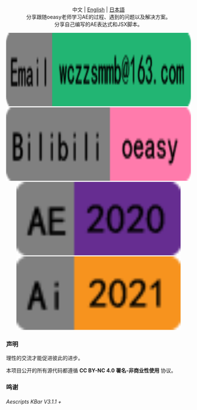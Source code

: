 <p align="center">
  <br>中文 | <a href="README_en.md">English</a> | <a href="README_ja.md">日本語</a>
  <br>分享跟随oeasy老师学习AE的过程、遇到的问题以及解决方案。<br>分享自己编写的AE表达式和JSX脚本。
</p>

<p align="center">
  <a href=""><img src="README_File/4.png" alt="AE" height="200"></a>
  <a href=""><img src="README_File/5.png" alt="GitHub stars" height="200"></a>
  <a href=""><img src="README_File/6.png" alt="GitHub issues" height="200"></a>
  <a href=""><img src="README_File/7.png" alt="Sina Weibo" height="200"></a>
</p>

### 声明

理性的交流才能促进彼此的进步。

本项目公开的所有源代码都遵循 **CC BY-NC 4.0 署名-非商业性使用** 协议。

### 鸣谢

######  Aescripts KBar V3.1.1 +

